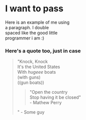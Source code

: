 # I want to pass

Here is an example of me using  
a paragraph. I double  
spaced like the good little  
programmer i am :)

### Here's a quote too, just in case

> "Knock, Knock  
> It's the United States  
> With _hugeee_ boats  
> (with guns)  
> ((gun boats))  
> 
>> "Open the country  
>> Stop having it be closed"  
>> \- Mathew Perry   
>
> " \- Some guy  
